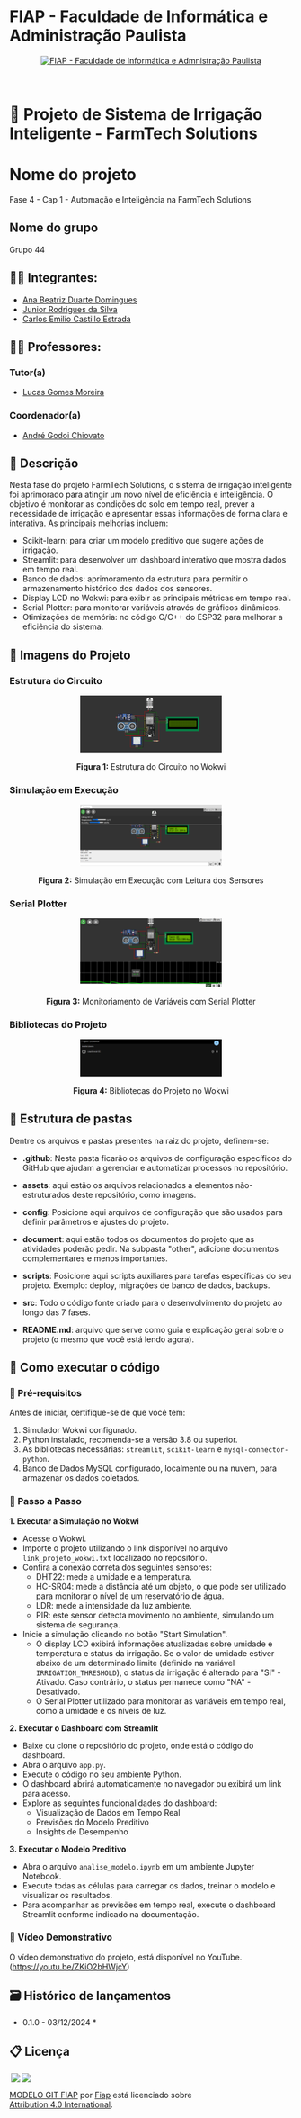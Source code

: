 # FIAP - Faculdade de Informática e Administração Paulista

<p align="center">
<a href= "https://www.fiap.com.br/"><img src="assets/logo-fiap.png" alt="FIAP - Faculdade de Informática e Admnistração Paulista" border="0" width=40% height=40%></a>
</p>

<br>

# 🌾 Projeto de Sistema de Irrigação Inteligente - FarmTech Solutions

# Nome do projeto
Fase 4 - Cap 1 - Automação e Inteligência na FarmTech Solutions

## Nome do grupo
Grupo 44

## 👨‍🎓 Integrantes: 
- <a href="https://www.linkedin.com/in/">Ana Beatriz Duarte Domingues</a>
- <a href="https://www.linkedin.com/in/jrsilva051/">Junior Rodrigues da Silva</a>
- <a href="https://www.linkedin.com/in/">Carlos Emilio Castillo Estrada</a>

## 👩‍🏫 Professores:
### Tutor(a) 
- <a href="https://www.linkedin.com/company/inova-fusca">Lucas Gomes Moreira</a>
### Coordenador(a)
- <a href="https://www.linkedin.com/company/inova-fusca">André Godoi Chiovato</a>


## 📜 Descrição
Nesta fase do projeto FarmTech Solutions, o sistema de irrigação inteligente foi aprimorado para atingir um novo nível de eficiência e inteligência. O objetivo é monitorar as condições do solo em tempo real, prever a necessidade de irrigação e apresentar essas informações de forma clara e interativa. As principais melhorias incluem:
- Scikit-learn: para criar um modelo preditivo que sugere ações de irrigação.
- Streamlit: para desenvolver um dashboard interativo que mostra dados em tempo real.
- Banco de dados: aprimoramento da estrutura para permitir o armazenamento histórico dos dados dos sensores.
- Display LCD no Wokwi: para exibir as principais métricas em tempo real.
- Serial Plotter: para monitorar variáveis através de gráficos dinâmicos.
- Otimizações de memória: no código C/C++ do ESP32 para melhorar a eficiência do sistema.


## 📸 Imagens do Projeto
### Estrutura do Circuito 

<p align="center">
  <img src="assets/project4.png" alt="Estrutura do Circuito" border="0" width="50%" height="50%">
</p>

<p align="center">
  <strong>Figura 1:</strong> Estrutura do Circuito no Wokwi
</p>

### Simulação em Execução

<p align="center">
  <img src="assets/simulation4.png" alt="Simulação em Execução" border="0" width="50%" height="50%">
</p>

<p align="center">
  <strong>Figura 2:</strong> Simulação em Execução com Leitura dos Sensores
</p>

### Serial Plotter

<p align="center">
  <img src="assets/serialplotter4.png" alt="Serial Plotter" border="0" width="50%" height="50%">
</p>

<p align="center">
  <strong>Figura 3:</strong> Monitoriamento de Variáveis com Serial Plotter
</p>

### Bibliotecas do Projeto

<p align="center">
  <img src="assets/library4.png" alt="Bibliotecas do Projeto" border="0" width="50%" height="50%">
</p>

<p align="center">
  <strong>Figura 4:</strong> Bibliotecas do Projeto no Wokwi
</p>

## 📁 Estrutura de pastas

Dentre os arquivos e pastas presentes na raiz do projeto, definem-se:

- <b>.github</b>: Nesta pasta ficarão os arquivos de configuração específicos do GitHub que ajudam a gerenciar e automatizar processos no repositório.

- <b>assets</b>: aqui estão os arquivos relacionados a elementos não-estruturados deste repositório, como imagens.

- <b>config</b>: Posicione aqui arquivos de configuração que são usados para definir parâmetros e ajustes do projeto.

- <b>document</b>: aqui estão todos os documentos do projeto que as atividades poderão pedir. Na subpasta "other", adicione documentos complementares e menos importantes.

- <b>scripts</b>: Posicione aqui scripts auxiliares para tarefas específicas do seu projeto. Exemplo: deploy, migrações de banco de dados, backups.

- <b>src</b>: Todo o código fonte criado para o desenvolvimento do projeto ao longo das 7 fases.

- <b>README.md</b>: arquivo que serve como guia e explicação geral sobre o projeto (o mesmo que você está lendo agora).


## 🔧 Como executar o código
### 💼 Pré-requisitos
Antes de iniciar, certifique-se de que você tem:

1. Simulador Wokwi configurado.
2. Python instalado, recomenda-se a versão 3.8 ou superior.
3. As bibliotecas necessárias: `streamlit`, `scikit-learn` e `mysql-connector-python`.
5. Banco de Dados MySQL configurado, localmente ou na nuvem, para armazenar os dados coletados.

### 🚀 Passo a Passo
**1. Executar a Simulação no Wokwi**
* Acesse o Wokwi.
* Importe o projeto utilizando o link disponível no arquivo `link_projeto_wokwi.txt` localizado no repositório.
* Confira a conexão correta dos seguintes sensores:
  - DHT22: mede a umidade e a temperatura.
  - HC-SR04: mede a distância até um objeto, o que pode ser utilizado para monitorar o nível de um reservatório de água.
  - LDR: mede a intensidade da luz ambiente.
  - PIR: este sensor detecta movimento no ambiente, simulando um sistema de segurança.
* Inicie a simulação clicando no botão "Start Simulation".
  - O display LCD exibirá informações atualizadas sobre umidade e temperatura e status da irrigação. Se o valor de umidade estiver abaixo de um determinado limite (definido na variável `IRRIGATION_THRESHOLD`), o status da irrigação é alterado para "SI" - Ativado. Caso contrário, o status permanece como "NA" - Desativado.
  - O Serial Plotter utilizado para monitorar as variáveis em tempo real, como a umidade e os níveis de luz.

**2. Executar o Dashboard com Streamlit**
* Baixe ou clone o repositório do projeto, onde está o código do dashboard.
* Abra o arquivo `app.py`.
* Execute o código no seu ambiente Python.
* O dashboard abrirá automaticamente no navegador ou exibirá um link para acesso.
* Explore as seguintes funcionalidades do dashboard:
  - Visualização de Dados em Tempo Real
  - Previsões do Modelo Preditivo
  - Insights de Desempenho

**3. Executar o Modelo Preditivo**
* Abra o arquivo `analise_modelo.ipynb` em um ambiente Jupyter Notebook.
* Execute todas as células para carregar os dados, treinar o modelo e visualizar os resultados.
* Para acompanhar as previsões em tempo real, execute o dashboard Streamlit conforme indicado na documentação.

  
### 🎥 Vídeo Demonstrativo 
O vídeo demonstrativo do projeto, está disponível no YouTube.
(https://youtu.be/ZKiO2bHWjcY)

## 🗃 Histórico de lançamentos

* 0.1.0 - 03/12/2024
    *

## 📋 Licença

<img style="height:22px!important;margin-left:3px;vertical-align:text-bottom;" src="https://mirrors.creativecommons.org/presskit/icons/cc.svg?ref=chooser-v1"><img style="height:22px!important;margin-left:3px;vertical-align:text-bottom;" src="https://mirrors.creativecommons.org/presskit/icons/by.svg?ref=chooser-v1"><p xmlns:cc="http://creativecommons.org/ns#" xmlns:dct="http://purl.org/dc/terms/"><a property="dct:title" rel="cc:attributionURL" href="https://github.com/agodoi/template">MODELO GIT FIAP</a> por <a rel="cc:attributionURL dct:creator" property="cc:attributionName" href="https://fiap.com.br">Fiap</a> está licenciado sobre <a href="http://creativecommons.org/licenses/by/4.0/?ref=chooser-v1" target="_blank" rel="license noopener noreferrer" style="display:inline-block;">Attribution 4.0 International</a>.</p>
